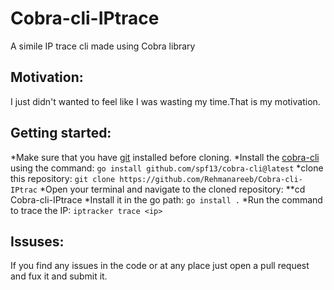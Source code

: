 # Cobra-cli-IPtrace
A simile IP trace cli made using Cobra library 

## Motivation:
I just didn't wanted to feel like I was wasting my time.That is my motivation.

## Getting started:
*Make sure that you have [git](https://git-scm.com/) installed before cloning.
*Install the [cobra-cli](https://github.com/spf13/cobra) using the command:
```go install github.com/spf13/cobra-cli@latest```
*clone this repository:
```git clone https://github.com/Rehmanareeb/Cobra-cli-IPtrac```
*Open your terminal and navigate to the cloned repository:
**cd Cobra-cli-IPtrace
*Install it in the go path:
```go install .```
*Run the command to trace the IP:
```iptracker trace <ip>```

## Issuses:
If you find any issues in the code or at any place just open a pull request and fux it and submit it.

